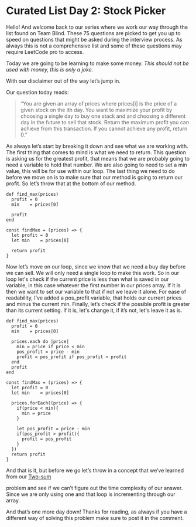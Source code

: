 # Curated List Day 2: Stock Picker


Hello! And welcome back to our series where we work our way through the list 
found on Team Blind. These 75 questions are picked to get you up to speed on 
questions that might be asked during the interview process. As always this is 
not a comprehensive list and some of these questions may require LeetCode pro 
to access.

Today we are going to be learning to make some money. *This should not be used 
with money, this is only a joke.*

With our disclaimer out of the way let’s jump in. 

Our question today reads: 
> “You are given an array of prices where prices[i] is the price of a given stock 
> on the ith day. You want to maximize your profit by choosing a single day to buy 
> one stack and and choosing a different day in the future to sell that stock. 
> Return the maximum profit you can achieve from this transaction. If you cannot 
> achieve any profit, return 0.”

As always let’s start by breaking it down and see what we are working with. The 
first thing that comes to mind is what we need to return. This question is 
asking us for the greatest profit, that means that we are probably going to need 
a variable to hold that number. We are also going to need to set a min value, 
this will be for use within our loop. The last thing we need to do before we 
move on is to make sure that our method is going to return our profit. So let’s 
throw that at the bottom of our method.

```
def find_max(prices)
  profit = 0
  min    = prices[0]

  profit
end
```
```
const findMax = (prices) => {
  let profit = 0
  let min    = prices[0]

  return profit
}
```

Now let’s move on our loop, since we know that we need a buy day before we can 
sell. We will only need a single loop to make this work. So in our loop let's 
check if the current price is less than what is saved in our variable, in this 
case whatever the first number in our prices array. If it is then we want to set 
our variable to that if not we leave it alone. For ease of readability, I’ve 
added a pos_profit variable, that holds our current prices and minus the 
current min. Finally, let’s check if the possible profit is greater than its 
current setting. If it is, let's change it, if it’s not, let's leave it as is.

```
def find_max(prices)
  profit = 0
  min    = prices[0]

  prices.each do |price|
    min = price if price < min
    pos_profit = price - min
    profit = pos_profit if pos_profit > profit
  end
  profit
end
```
```
const findMax = (prices) => {
  let profit = 0
  let min    = prices[0]

  prices.forEach((price) => {
    if(price < min){
      min = price
    }

    let pos_profit = price - min
    if(pos_profit > profit){
      profit = pos_profit
    }
  })
  return profit
}
```


And that is it, but before we go let’s throw in a concept that we’ve learned 
from our [Two-sum](https://github.com/Kmullen444/article_problems/tree/main/two-sum//github.com/Kmullen444/article_problems/tree/main/two-sum)

problem and see if we can’t figure out the time complexity of 
our answer. Since we are only using one and that loop is incrementing through 
our array. 

And that’s one more day down! Thanks for reading, as always if you have a 
different way of solving this problem make sure to post it in the comment.

